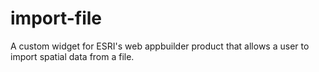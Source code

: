 # import-file
A custom widget for ESRI's web appbuilder product that allows a user to import spatial data from a file.

